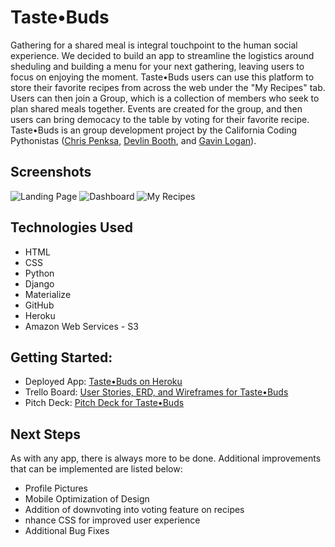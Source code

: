 # Taste•Buds
Gathering for a shared meal is integral touchpoint to the human social experience. We decided to build an app to streamline the logistics around sheduling and building a menu for your next gathering, leaving users to focus on enjoying the moment. 
Taste•Buds users can use this platform to store their favorite recipes from across the web under the "My Recipes" tab. Users can then join a Group, which is a collection of members who seek to plan shared meals together. Events are created for the group, and then users can bring democacy to the table by voting for their favorite recipe.
Taste•Buds is an group development project by the California Coding Pythonistas ([Chris Penksa](https://github.com/cjpen), [Devlin Booth](https://github.com/adevlinb), and [Gavin Logan](https://github.com/Raconic)).

## Screenshots
![Landing Page](https://i.imgur.com/JMWj0Hd.png)
![Dashboard](https://i.imgur.com/9fc0rJT.png)
![My Recipes](https://i.imgur.com/2YKdcGM.png)


## Technologies Used

* HTML
* CSS
* Python
* Django
* Materialize
* GitHub
* Heroku
* Amazon Web Services - S3

## Getting Started:
* Deployed App: [Taste•Buds on Heroku](https://taste--buds.herokuapp.com/)
* Trello Board: [User Stories, ERD, and Wireframes for Taste•Buds](https://trello.com/b/WeQX8Q34/project-3-chris-dev-gavin)
* Pitch Deck: [Pitch Deck for Taste•Buds](https://docs.google.com/presentation/d/1-OkVuCbA1mxGEotwqymSPxT0iRdhwywnUiN4Bp3qXAo/edit?usp=sharing)

## Next Steps
As with any app, there is always more to be done. Additional improvements that can be implemented are listed below:
* Profile Pictures
* Mobile Optimization of Design
* Addition of downvoting into voting feature on recipes
* nhance CSS for improved user experience
* Additional Bug Fixes
